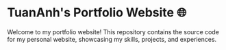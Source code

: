 # TuanAnh's Portfolio Website 🌐

Welcome to my portfolio website! This repository contains the source code for my personal website, showcasing my skills, projects, and experiences.

